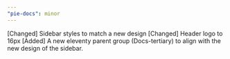```yaml
---
"pie-docs": minor
---
```


[Changed] Sidebar styles to match a new design
[Changed] Header logo to 16px
[Added] A new eleventy parent group (Docs-tertiary) to align with the new design of the sidebar. 

